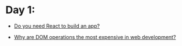 # Day 1:

- [Do you need React to build an app?](./Day_1/README.md#do-you-need-react-to-build-an-app)

- [Why are DOM operations the most expensive in web development?](./Day_1/README.md#why-are-dom-operations-the-most-expensive-in-web-development)
